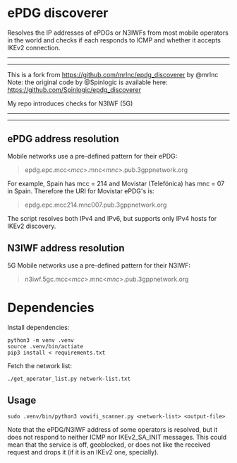 # ePDG discoverer
Resolves the IP addresses of ePDGs or N3IWFs from most mobile operators in the world and checks if each responds to ICMP and whether it accepts IKEv2 connection.

---
---
This is a fork from https://github.com/mrlnc/epdg_discoverer by @mrlnc 
Note: the original code by @Spinlogic is available here: https://github.com/Spinlogic/epdg_discoverer

My repo introduces checks for N3IWF (5G)

---
---

## ePDG address resolution
Mobile networks use a pre-defined pattern for their ePDG:

> epdg.epc.mcc<_mcc_>.mnc<_mnc_>.pub.3gppnetwork.org

For example, Spain has mcc = 214 and Movistar (Telefónica) has mnc = 07 in Spain. Therefore the URI for Movistar ePDG's is:

> epdg.epc.mcc214.mnc007.pub.3gppnetwork.org

The script resolves both IPv4 and IPv6, but supports only IPv4 hosts for IKEv2 discovery.

## N3IWF address resolution
5G Mobile networks use a pre-defined pattern for their N3IWF:

> n3iwf.5gc.mcc<_mcc_>.mnc<_mnc_>.pub.3gppnetwork.org

# Dependencies

Install dependencies:
```
python3 -m venv .venv
source .venv/bin/actiate
pip3 install < requirements.txt
```

Fetch the network list:
```
./get_operator_list.py network-list.txt
```

## Usage
```
sudo .venv/bin/python3 vowifi_scanner.py <network-list> <output-file>
```

Note that the ePDG/N3IWF address of some operators is resolved, but it does not respond to neither ICMP nor IKEv2_SA_INIT messages. This could mean that the service is off, geoblocked, or does not like the received request and drops it (if it is an IKEv2 one, specially). 
